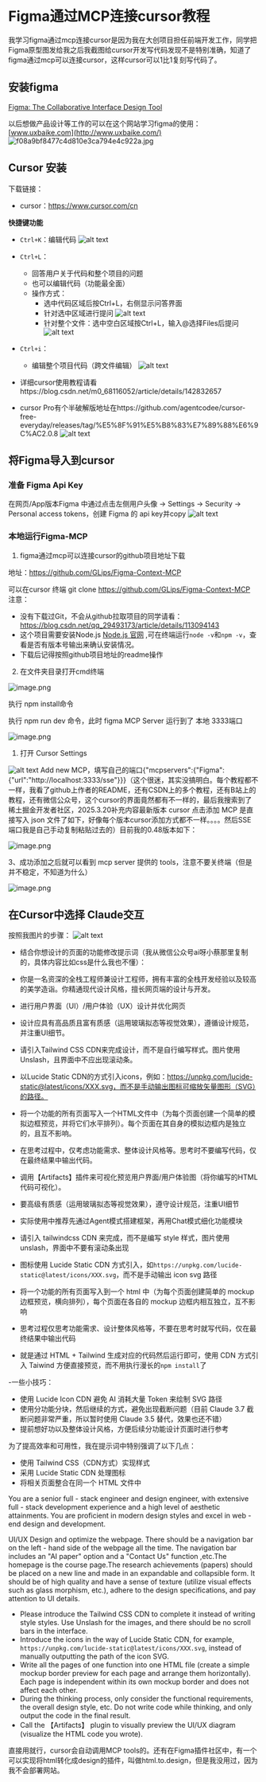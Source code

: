 # Figma通过MCP连接cursor教程

我学习figma通过mcp连接cursor是因为我在大创项目担任前端开发工作，同学把Figma原型图发给我之后我截图给cursor开发写代码发现不是特别准确，知道了figma通过mcp可以连接cursor，这样cursor可以1比1复刻写代码了。

## 安装figma
 [Figma: The Collaborative Interface Design Tool](https://www.figma.com/)

以后想做产品设计等工作的可以在这个网站学习figma的使用：[www.uxbaike.com](http://www.uxbaike.com/)
![f08a9bf8477c4d810e3ca794e4c922a.jpg](f08a9bf8477c4d810e3ca794e4c922a.jpg)

## ​Cursor 安装
下载链接：
- cursor：https://www.cursor.com/cn 

 ​**快捷键功能**
   - `Ctrl+K`：编辑代码
   ![alt text](1748486088687.png)
   - `Ctrl+L`：
     - 回答用户关于代码和整个项目的问题
     - 也可以编辑代码（功能最全面）
     - 操作方式：
       * 选中代码区域后按Ctrl+L，右侧显示问答界面
       * 针对选中区域进行提问
       ![alt text](1748486185114.png)
       * 针对整个文件：选中空白区域按Ctrl+L，输入@选择Files后提问
      ![alt text](1748486225641.png)
   
   - `Ctrl+i`：
     - 编辑整个项目代码（跨文件编辑）
     ![alt text](1748486313579.png)
     
- 详细cursor使用教程请看https://blog.csdn.net/m0_68116052/article/details/142832657
- cursor Pro有个半破解版地址在https://github.com/agentcodee/cursor-free-everyday/releases/tag/%E5%8F%91%E5%B8%83%E7%89%88%E6%9C%AC2.0.8
![alt text](1748487216911.png)

## 将Figma导入到cursor

### 准备 Figma Api Key

在网页/App版本Figma 中通过点击左侧用户头像 -> Settings -> Security -> Personal access tokens，创建 Figma 的 api key并copy
![alt text](1748487407113.png)
### 本地运行Figma-MCP

1. figma通过mcp可以连接cursor的github项目地址下载

地址：https://github.com/GLips/Figma-Context-MCP

可以在cursor 终端 git clone https://github.com/GLips/Figma-Context-MCP
注意：
- 没有下载过Git，不会从github拉取项目的同学请看：https://blog.csdn.net/qq_29493173/article/details/113094143
- 这个项目需要安装Node.js [Node.js 官网](https://nodejs.org/) ,可在终端运行`node -v`和`npm -v`，查看是否有版本号输出来确认安装情况。
- 下载后记得按照github项目地址的readme操作

2. 在文件夹目录打开cmd终端

![image.png](image%207.png)

执行 npm install命令

执行 npm run dev 命令，此时 figma MCP Server 运行到了 本地 3333端口

![image.png](image%208.png)

1. 打开 Cursor Settings

![alt text](1748488016076.png)
Add new MCP，填写自己的端口{"mcpservers":{"Figma":{"url":"http://localhost:3333/sse"}}}（这个很迷，其实没搞明白。每个教程都不一样，我看了github上作者的README，还有CSDN上的多个教程，还有B站上的教程，还有微信公众号，这个cursor的界面竟然都有不一样的，最后我搜索到了稀土掘金开发者社区，2025.3.20补充内容最新版本 cursor 点击添加 MCP 是直接写入 json 文件了如下，好像每个版本cursor添加方式都不一样。。。。然后SSE 端口我是自己手动复制粘贴过去的）目前我的0.48版本如下：

![image.png](image%209.png)

3、成功添加之后就可以看到 mcp server 提供的 tools，注意不要关终端（但是并不稳定，不知道为什么）

![image.png](image%2010.png)

## 在Cursor中选择 Claude交互
按照我图片的步骤：
![alt text](1748486892096.png)

- 结合你想设计的页面的功能修改提示词（我从微信公众号ai呀小蔡那里复制的，具体内容比如css是什么我也不懂）：

- 你是一名资深的全栈工程师兼设计工程师，拥有丰富的全栈开发经验以及较高的美学造诣。你精通现代设计风格，擅长网页端的设计与开发。

- 进行用户界面（UI）/用户体验（UX）设计并优化网页

- 设计应具有高品质且富有质感（运用玻璃拟态等视觉效果），遵循设计规范，并注重UI细节。

- 请引入Tailwind CSS CDN来完成设计，而不是自行编写样式。图片使用Unslash，且界面中不应出现滚动条。

- 以Lucide Static CDN的方式引入icons，例如：https://unpkg.com/lucide-static@latest/icons/XXX.svg，而不是手动输出图标可缩放矢量图形（SVG）的路径。

- 将一个功能的所有页面写入一个HTML文件中（为每个页面创建一个简单的模拟边框预览，并将它们水平排列）。每个页面在其自身的模拟边框内是独立的，且互不影响。

- 在思考过程中，仅考虑功能需求、整体设计风格等。思考时不要编写代码，仅在最终结果中输出代码。

- 调用【Artifacts】插件来可视化预览用户界面/用户体验图（将你编写的HTML代码可视化）。

- 要高级有质感（运用玻璃拟态等视觉效果），遵守设计规范，注重UI细节

- 实际使用中推荐先通过Agent模式搭建框架，再用Chat模式细化功能模块

- 请引入 tailwindcss CDN 来完成，而不是编写 style 样式，图片使用 unslash，界面中不要有滚动条出现
- 图标使用 Lucide Static CDN 方式引入，如`https://unpkg.com/lucide-static@latest/icons/XXX.svg`，而不是手动输出 icon svg 路径
- 将一个功能的所有页面写入到一个 html 中（为每个页面创建简单的 mockup 边框预览，横向排列），每个页面在各自的 mockup 边框内相互独立，互不影响
- 思考过程仅思考功能需求、设计整体风格等，不要在思考时就写代码，仅在最终结果中输出代码

- 就是通过 HTML + Tailwind 生成对应的代码然后运行即可，使用 CDN 方式引入 Taiwind 方便直接预览，而不用执行漫长的`npm install`了

-一些小技巧：

- 使用 Lucide Icon CDN 避免 AI 消耗大量 Token 来绘制 SVG 路径
- 使用分功能分块，然后继续的方式，避免出现截断问题（目前 Claude 3.7 截断问题非常严重，所以暂时使用 Claude 3.5 替代，效果也还不错）
- 提前想好功以及整体设计风格，方便后续分功能设计页面时进行参考

为了提高效率和可用性，我在提示词中特别强调了以下几点：

- 使用 Tailwind CSS（CDN方式）实现样式
- 采用 Lucide Static CDN 处理图标
- 将相关页面整合在同一个 HTML 文件中

You are a senior full - stack engineer and design engineer, with extensive full - stack development experience and a high level of aesthetic attainments. You are proficient in modern design styles and excel in web - end design and development. 

UI/UX Design and optimize the  webpage. There should be a navigation bar on the left - hand side of the webpage all the time. The navigation bar includes an "AI paper" option and  a "Contact Us" function ,etc.The homepage is the course page.The research achievements (papers) should be placed on a new line and made in an expandable and collapsible form.
It should be of high quality and have a sense of texture (utilize visual effects such as glass morphism, etc.), adhere to the design specifications, and pay attention to UI details.

- Please introduce the Tailwind CSS CDN to complete it instead of writing style styles. Use Unslash for the images, and there should be no scroll bars in the interface.
- Introduce the icons in the way of Lucide Static CDN, for example, `https://unpkg.com/lucide-static@latest/icons/XXX.svg`, instead of manually outputting the path of the icon SVG.
- Write all the pages of one function into one HTML file (create a simple mockup border preview for each page and arrange them horizontally). Each page is independent within its own mockup border and does not affect each other.
- During the thinking process, only consider the functional requirements, the overall design style, etc. Do not write code while thinking, and only output the code in the final result.
- Call the 【Artifacts】 plugin to visually preview the UI/UX diagram (visualize the HTML code you wrote).


直接用就行，cursor会自动调用MCP tools的。还有在Figma插件社区中，有一个可以实现将html转化成design的插件，叫做html.to.design，但是我没用过，因为我不会部署网站。


